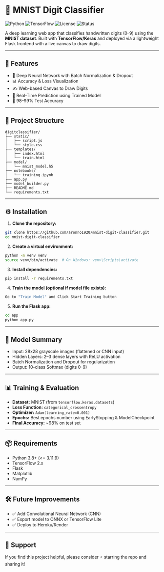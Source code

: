 
# 🧠 MNIST Digit Classifier

![Python](https://img.shields.io/badge/Python-3.8%2B-blue)
![TensorFlow](https://img.shields.io/badge/TensorFlow-2.x-orange)
![License](https://img.shields.io/badge/License-MIT-green)
![Status](https://img.shields.io/badge/status-active-brightgreen)

A deep learning web app that classifies handwritten digits (0–9) using the **MNIST dataset**. Built with **TensorFlow/Keras** and deployed via a lightweight Flask frontend with a live canvas to draw digits.

---


## 📌 Features

- 🧠 Deep Neural Network with Batch Normalization & Dropout  
- 📊 Accuracy & Loss Visualization  
- ✍️ Web-based Canvas to Draw Digits  
- 🔮 Real-Time Prediction using Trained Model  
- 🧪 98–99% Test Accuracy  

---

## 📂 Project Structure

```
digitclassifier/
├── static/
│   ├── script.js
│   └── style.css
├── templates/
│   ├── index.html
│   └── train.html
├── model/
│   └── mnist_model.h5
├── notebooks/
│   └── training.ipynb
├── app.py
├── model_builder.py
├── README.md
└── requirements.txt
```

---

## ⚙️ Installation

1. **Clone the repository:**
```bash
git clone https://github.com/aronno1920/mnist-digit-classifier.git
cd mnist-digit-classifier
```

2. **Create a virtual environment:**
```bash
python -m venv venv
source venv/bin/activate  # On Windows: venv\Scripts\activate
```

3. **Install dependencies:**
```bash
pip install -r requirements.txt
```

4. **Train the model (optional if model file exists):**
```bash
Go to "Train Model" and Click Start Training button
```

5. **Run the Flask app:**
```bash
cd app
python app.py
```

---

## 🧠 Model Summary

- Input: 28x28 grayscale images (flattened or CNN input)
- Hidden Layers: 2–3 dense layers with ReLU activation
- Batch Normalization and Dropout for regularization
- Output: 10-class Softmax (digits 0–9)

---

## 📊 Training & Evaluation

- **Dataset:** MNIST (from `tensorflow.keras.datasets`)
- **Loss Function:** `categorical_crossentropy`
- **Optimizer:** `Adam(learning_rate=0.001)`
- **Epochs:** Best epochs number using EarlyStopping & ModelCheckpoint
- **Final Accuracy:** ~98% on test set

---

## 📦 Requirements

- Python 3.8+ (<= 3.11.9)
- TensorFlow 2.x
- Flask
- Matplotlib
- NumPy

---

## 🛠️ Future Improvements

- ✅ Add Convolutional Neural Network (CNN)
- ✅ Export model to ONNX or TensorFlow Lite
- ✅ Deploy to Heroku/Render

---


## 🌟 Support

If you find this project helpful, please consider ⭐ starring the repo and sharing it!
